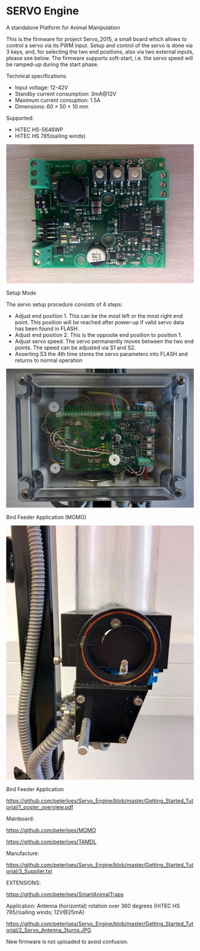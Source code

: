﻿# SERVO Engine

A standalone Platform for Animal Manipulation 

This is the firmware for project Servo_2015, a small board which allows to
control a servo via its PWM input. Setup and control of the servo is done
via 3 keys, and, for selecting the two end positions, also via two external
inputs, please see below. The firmware supports soft-start, i.e. the servo
speed will be ramped-up during the start phase.

Technical specifications:
- Input voltage: 12-42V
- Standby current consumption: 3mA@12V
- Maximum current consuption: 1.5A
- Dimensions: 60 × 50 × 10 mm

Supported:
- HiTEC HS-5646WP
- HiTEC HS 785(sailing winds)

![My image](https://github.com/peterloes/Servo_Engine/blob/master/Getting_Started_Tutorial/2_Electronic_board.jpg)
 
 Setup Mode
 
 The servo setup procedure consists of 4 steps:
 - Adjust end position 1.  This can be the most left or the most right end
   point.  This position will be reached after power-up if valid servo data
   has been found in FLASH.
 - Adjust end position 2.  This is the opposite end position to position 1.
 - Adjust servo speed.  The servo permanently moves between the two end
   points.  The speed can be adjusted via S1 and S2.
 - Asserting S3 the 4th time stores the servo parameters into FLASH and
   returns to normal operation


![My image](https://github.com/peterloes/Servo_Engine/blob/master/Getting_Started_Tutorial/1_MOMO_SHUTTER.jpg)

Bird Feeder Application (MOMO)

![My image](https://github.com/peterloes/Servo_Engine/blob/master/Getting_Started_Tutorial/1_MOMO_SHUTTER_1.jpg)

Bird Feeder Application

https://github.com/peterloes/Servo_Engine/blob/master/Getting_Started_Tutorial/1_poster_overview.pdf

Mainboard: 

https://github.com/peterloes/MOMO

https://github.com/peterloes/TAMDL

Manufacture:

https://github.com/peterloes/Servo_Engine/blob/master/Getting_Started_Tutorial/3_Supplier.txt

EXTENSIONS:

https://github.com/peterloes/SmartAnimalTraps

Application: Antenna (horizontal) rotation over 360 degrees (HiTEC HS 785//sailing winds; 12V@25mA)

https://github.com/peterloes/Servo_Engine/blob/master/Getting_Started_Tutorial/2_Servo_Antenna_3turns.JPG

New firmware is not uploaded to avoid confusion.
